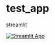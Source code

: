 # test_app
streamlit 


[![Streamlit App](https://static.streamlit.io/badges/streamlit_badge_black_white.svg)](https://yingweium-test-app-streamlit-app-33u7vo.streamlit.app/)

